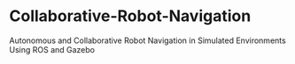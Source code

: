 # Collaborative-Robot-Navigation
Autonomous and Collaborative Robot Navigation in Simulated Environments Using ROS and Gazebo
